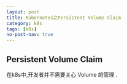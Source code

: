 ```yaml
---
layout: post
title: Kubernetes֮之Persistent Volume Claim
category: k8s
tags: [k8s]
no-post-nav: true
---
```

## Persistent Volume Claim

在k8s中,开发者并不需要关心 Volume 的管理 .